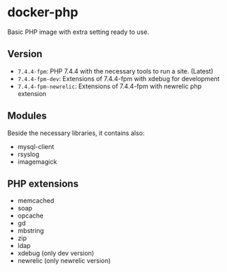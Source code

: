# docker-php

Basic PHP image with extra setting ready to use.

## Version

* `7.4.4-fpm`: PHP 7.4.4 with the necessary tools to run a site. (Latest)
* `7.4.4-fpm-dev`: Extensions of 7.4.4-fpm with xdebug for development
* `7.4.4-fpm-newrelic`: Extensions of 7.4.4-fpm with newrelic php extension

## Modules

Beside the necessary libraries, it contains also:

* mysql-client
* rsyslog
* imagemagick

## PHP extensions

* memcached
* soap
* opcache
* gd
* mbstring
* zip
* ldap
* xdebug (only dev version)
* newrelic (only newrelic version)
